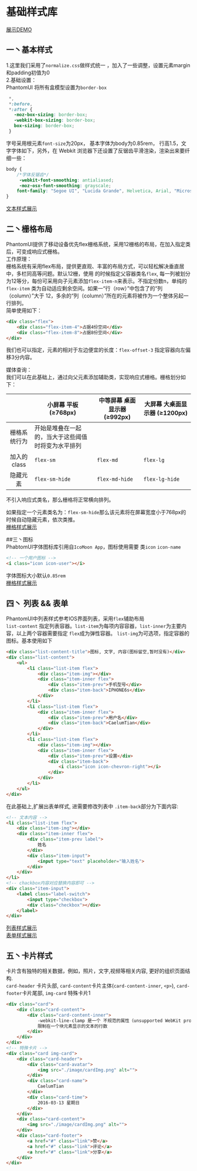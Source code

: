 基础样式库  
===    
[展示DEMO](http://t-phantom.github.io/PhantomUI/ui/)  

## 一丶基本样式  
1.这里我们采用了`normalize.css`做样式统一 ，加入了一些调整，设置元素margin和padding初值为0  
2.基础设置：   
PhantomUI 将所有盒模型设置为`border-box`  
```css
 *,
 *:before,
 *:after {
   -moz-box-sizing: border-box;
   -webkit-box-sizing: border-box;
   box-sizing: border-box;
 }
```  
字号采用根元素`font-size`为20px， 基本字体为body为0.85rem， 行高1.5，文字字体如下，另外，在 Webkit 浏览器下还设置了反锯齿平滑渲染，渲染出来要纤细一些：  
```css
body {
    /*字体反锯齿*/
     -webkit-font-smoothing: antialiased;
     -moz-osx-font-smoothing: grayscale;
    font-family: "Segoe UI", "Lucida Grande", Helvetica, Arial, "Microsoft YaHei", FreeSans, Arimo, "Droid Sans","wenquanyi micro hei","Hiragino Sans GB", "Hiragino Sans GB W3", Arial, sans-serif;
}
```    
[文本样式展示](http://t-phantom.github.io/PhantomUI/ui/text.html)  

## 二丶栅格布局  
PhantomUI提供了移动设备优先flex栅格系统，采用12栅格的布局，在加入指定类后，可变成响应式栅格。  
工作原理：  
栅格系统有采用flex布局，提供更直观、丰富的布局方式，可以轻松解决垂直居中，多栏同高等问题。默认12栅，使用
的时候指定父容器类名`flex`, 每一列被划分为12等分，每份可采用向子元素添加`flex-item-n`来表示。不指定份数n，单纯的`flex-item`
类为自动适应剩余空间。如果一“行（row）”中包含了的“列（column）”大于 12，多余的“列（column）”所在的元素将被作为一个整体另起一行排列。  
简单使用如下：  
```html
<div class="flex">
    <div class="flex-item-4">占据4份空间</div>
    <div class="flex-item-8">占据8份空间</div>
</div>
```  
我们也可以指定，元素的相对于左边便宜的长度：`flex-offset-3` 指定容器向左偏移3分内容。   

媒体查询：  
我们可以在此基础上，通过向父元素添加辅助类，实现响应式栅格。栅格划分如下：  


|             |小屏幕 平板 (≥768px)      |中等屏幕 桌面显示器 (≥992px)  |大屏幕 大桌面显示器 (≥1200px) |  
|:-----------:|--------------------------|------------------------------|------------------------------|  
|栅格系统行为 |开始是堆叠在一起的，当大于这些阈值时将变为水平排列                                      |  
|加入的class  |`flex-sm`                 | `flex-md`                    |`flex-lg`                     |  
|隐藏元素     |`flex-sm-hide`            |`flex-md-hide`                |`flex-lg-hide`                |

不引入响应式类名，那么栅格将正常横向排列。  

如果指定一个元素类名为：`flex-sm-hide`那么该元素将在屏幕宽度小于768px的时候自动隐藏元素，依次类推。  
[栅格样式展示](http://t-phantom.github.io/PhantomUI/ui/flex.html)    

##三丶图标  
PhabtomUI字体图标库引用自`IcoMoon App`，图标使用需要 类`icon` `icon-name` 
```html
<!-- 一个用户图标 -->
<i class="icon icon-user"></i>
```  
字体图标大小默认`0.85rem`   
[栅格样式展示](http://t-phantom.github.io/PhantomUI/ui/icon.html)   

## 四丶 列表 && 表单    
PhantomUI中列表样式参考IOS界面列表，采用`flex`辅助布局  
`list-content` 指定列表容器。`list-item`为每项内容容器，`list-inner`为主要内容，以上两个容器需要指定
`flex`成为弹性容器。 `list-img`为可选项，指定容器的图标。基本使用如下  
```html
<div class="list-content-title">图标, 文字, 内容(图标留空,暂时没有)</div>
<div class="list-content">
    <ul>
        <li class="list-item flex">
            <div class="item-img"></div>
            <div class="item-inner flex">
                <div class="item-prev">手机型号</div>
                <div class="item-back">IPHONE6s</div>
            </div>
        </li>
        <li class="list-item flex">
            <div class="item-inner flex">
                <div class="item-prev">用户名</div>
                <div class="item-back">CaelumTian</div>
            </div>
        </li>
        <li class="list-item flex">
            <div class="item-img"></div>
            <div class="item-inner flex">
                <div class="item-prev">设置</div>
                <div class="item-back">
                    <i class="icon icon-chevron-right"></i>
                </div>
            </div>
        </li>
    </ul>
</div>
```   
在此基础上,扩展出表单样式, 进需要修改列表中 `.item-back`部分为下面内容:  
```html
<!-- 文本内容 -->
<li class="list-item flex">
    <div class="item-img"></div>
    <div class="item-inner flex">
        <div class="item-prev label">
            姓名
        </div>
        <div class="item-input">
            <input type="text" placeholder="输入姓名">
        </div>
    </div> 
</li>
<!-- chackbox内容对应替换内容即可 -->
<div class="item-input">
    <label class="label-switch">
        <input type="checkbox">
        <div class="checkbox"></div>
    </label>
</div>  
```  
[列表样式展示](http://t-phantom.github.io/PhantomUI/ui/list.html)  
[表单样式展示](http://t-phantom.github.io/PhantomUI/ui/form.html)  

## 五丶卡片样式  
卡片含有独特的相关数据，例如，照片，文字,视频等相关内容, 更好的组织页面结构.   
 `card-header` 卡片头部, `card-content`卡片主体(`card-content-inner`, `<p>`), `card-footer`卡片尾部, `img-card` 特殊卡片1  
```html  
<div class="card">
    <div class="card-content">
        <div class="card-content-inner">
            -webkit-line-clamp 是一个 不规范的属性（unsupported WebKit property），它没有出现在 CSS 规范草案中。
            限制在一个块元素显示的文本的行数
        </div>
    </div>
</div>
<!-- 特殊卡片 -->
<div class="card img-card">
    <div class="card-header">
        <div class="card-avatar">
            <img src="./image/cardImg.png" alt="">
        </div>
        <div class="card-name">
            CaelumTian
        </div>
        <div class="card-time">
            2016-03-13 星期日
        </div>
    </div>
    <div class="card-content">
        <img src="./image/cardImg.png" alt="">
    </div>
    <div class="card-footer">
        <a href="#" class="link">赞</a>
        <a href="#" class="link">评论</a>
        <a href="#" class="link">分享</a>
    </div>
</div>   
```

